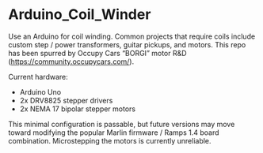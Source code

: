 # Arduino_Coil_Winder

Use an Arduino for coil winding.  Common projects that require coils include custom step / power transformers, guitar pickups, and motors.  This repo has been spurred by Occupy Cars “BORGI” motor R&D (https://community.occupycars.com/).  

Current hardware:

- Arduino Uno
- 2x DRV8825 stepper drivers 
- 2x NEMA 17 bipolar stepper motors

This minimal configuration is passable, but future versions may move toward modifying the popular Marlin firmware / Ramps 1.4 board combination.  Microstepping the motors is currently unreliable.
